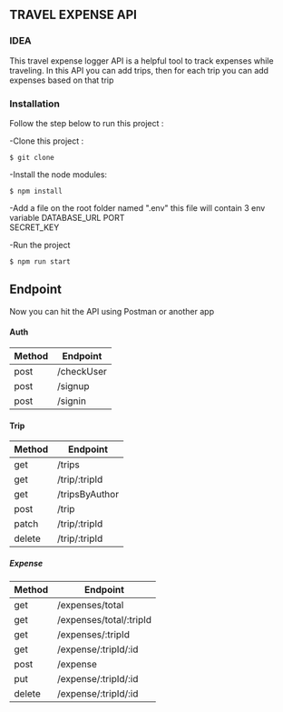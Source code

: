 ## TRAVEL EXPENSE API


### IDEA
This travel expense logger API is a helpful tool to track expenses while traveling. 
In this API you can add trips, then for each trip you can add expenses based on that trip

### Installation
Follow the step below to run this project :

-Clone this project :

    $ git clone 
    
-Install the node modules:

    $ npm install

-Add a file on the root folder named ".env"
this file will contain 3 env variable
DATABASE_URL 
PORT    
SECRET_KEY 

-Run the project

    $ npm run start

## Endpoint
Now you can hit the API using Postman or another app

#### Auth
|     Method    |    Endpoint   |
| ------------- | ------------- |
| post      | /checkUser |
| post | /signup  |
| post | /signin    |

#### Trip
|     Method    |    Endpoint   |
| ------------- | ------------- |
| get      | /trips |
| get | /trip/:tripId  |
| get | /tripsByAuthor   |
| post      | /trip |
| patch | /trip/:tripId  |
| delete | /trip/:tripId    |

##### Expense
|     Method    |    Endpoint   |
| ------------- | ------------- |
| get      | /expenses/total |
| get | /expenses/total/:tripId  |
| get | /expenses/:tripId   |
| get      | /expense/:tripId/:id |
| post      | /expense |
| put | /expense/:tripId/:id  |
| delete | /expense/:tripId/:id    |


